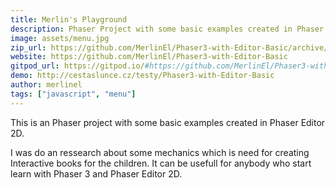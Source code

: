 ```yaml
---
title: Merlin's Playground
description: Phaser Project with some basic examples created in Phaser Editor 2D.
image: assets/menu.jpg
zip_url: https://github.com/MerlinEl/Phaser3-with-Editor-Basic/archive/refs/heads/master.zip
website: https://github.com/MerlinEl/Phaser3-with-Editor-Basic
gitpod_url: https://gitpod.io/#https://github.com/MerlinEl/Phaser3-with-Editor-Basic
demo: http://cestaslunce.cz/testy/Phaser3-with-Editor-Basic
author: merlinel
tags: ["javascript", "menu"]
---
```


This is an Phaser project with some basic examples created in Phaser Editor 2D.

I was do an ressearch about some mechanics which is need 
for creating Interactive books for the children.
It can be usefull for anybody who start learn with Phaser 3 and Phaser Editor 2D.
